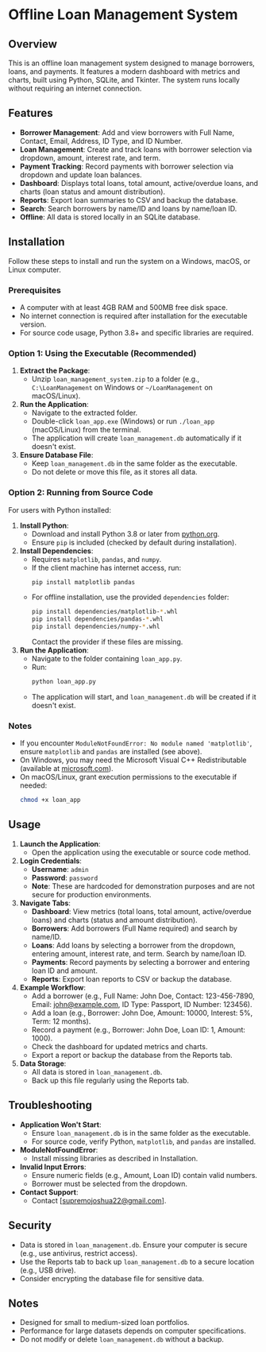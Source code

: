 # Offline Loan Management System

## Overview

This is an offline loan management system designed to manage borrowers, loans, and payments. It features a modern dashboard with metrics and charts, built using Python, SQLite, and Tkinter. The system runs locally without requiring an internet connection.

## Features

- **Borrower Management**: Add and view borrowers with Full Name, Contact, Email, Address, ID Type, and ID Number.
- **Loan Management**: Create and track loans with borrower selection via dropdown, amount, interest rate, and term.
- **Payment Tracking**: Record payments with borrower selection via dropdown and update loan balances.
- **Dashboard**: Displays total loans, total amount, active/overdue loans, and charts (loan status and amount distribution).
- **Reports**: Export loan summaries to CSV and backup the database.
- **Search**: Search borrowers by name/ID and loans by name/loan ID.
- **Offline**: All data is stored locally in an SQLite database.

## Installation

Follow these steps to install and run the system on a Windows, macOS, or Linux computer.

### Prerequisites

- A computer with at least 4GB RAM and 500MB free disk space.
- No internet connection is required after installation for the executable version.
- For source code usage, Python 3.8+ and specific libraries are required.

### Option 1: Using the Executable (Recommended)

1. **Extract the Package**:
   - Unzip `loan_management_system.zip` to a folder (e.g., `C:\LoanManagement` on Windows or `~/LoanManagement` on macOS/Linux).
2. **Run the Application**:
   - Navigate to the extracted folder.
   - Double-click `loan_app.exe` (Windows) or run `./loan_app` (macOS/Linux) from the terminal.
   - The application will create `loan_management.db` automatically if it doesn't exist.
3. **Ensure Database File**:
   - Keep `loan_management.db` in the same folder as the executable.
   - Do not delete or move this file, as it stores all data.

### Option 2: Running from Source Code

For users with Python installed:

1. **Install Python**:
   - Download and install Python 3.8 or later from [python.org](https://www.python.org/downloads/).
   - Ensure `pip` is included (checked by default during installation).
2. **Install Dependencies**:
   - Requires `matplotlib`, `pandas`, and `numpy`.
   - If the client machine has internet access, run:
     ```bash
     pip install matplotlib pandas
     ```
   - For offline installation, use the provided `dependencies` folder:
     ```bash
     pip install dependencies/matplotlib-*.whl
     pip install dependencies/pandas-*.whl
     pip install dependencies/numpy-*.whl
     ```
     Contact the provider if these files are missing.
3. **Run the Application**:
   - Navigate to the folder containing `loan_app.py`.
   - Run:
     ```bash
     python loan_app.py
     ```
   - The application will start, and `loan_management.db` will be created if it doesn't exist.

### Notes

- If you encounter `ModuleNotFoundError: No module named 'matplotlib'`, ensure `matplotlib` and `pandas` are installed (see above).
- On Windows, you may need the Microsoft Visual C++ Redistributable (available at [microsoft.com](https://learn.microsoft.com/en-us/cpp/windows/latest-supported-vc-redist)).
- On macOS/Linux, grant execution permissions to the executable if needed:
  ```bash
  chmod +x loan_app
  ```

## Usage

1. **Launch the Application**:
   - Open the application using the executable or source code method.
2. **Login Credentials**:
   - **Username**: `admin`
   - **Password**: `password`
   - **Note**: These are hardcoded for demonstration purposes and are not secure for production environments.
3. **Navigate Tabs**:
   - **Dashboard**: View metrics (total loans, total amount, active/overdue loans) and charts (status and amount distribution).
   - **Borrowers**: Add borrowers (Full Name required) and search by name/ID.
   - **Loans**: Add loans by selecting a borrower from the dropdown, entering amount, interest rate, and term. Search by name/loan ID.
   - **Payments**: Record payments by selecting a borrower and entering loan ID and amount.
   - **Reports**: Export loan reports to CSV or backup the database.
4. **Example Workflow**:
   - Add a borrower (e.g., Full Name: John Doe, Contact: 123-456-7890, Email: john@example.com, ID Type: Passport, ID Number: 123456).
   - Add a loan (e.g., Borrower: John Doe, Amount: 10000, Interest: 5%, Term: 12 months).
   - Record a payment (e.g., Borrower: John Doe, Loan ID: 1, Amount: 1000).
   - Check the dashboard for updated metrics and charts.
   - Export a report or backup the database from the Reports tab.
5. **Data Storage**:
   - All data is stored in `loan_management.db`.
   - Back up this file regularly using the Reports tab.

## Troubleshooting

- **Application Won't Start**:
   - Ensure `loan_management.db` is in the same folder as the executable.
   - For source code, verify Python, `matplotlib`, and `pandas` are installed.
- **ModuleNotFoundError**:
   - Install missing libraries as described in Installation.
- **Invalid Input Errors**:
   - Ensure numeric fields (e.g., Amount, Loan ID) contain valid numbers.
   - Borrower must be selected from the dropdown.
- **Contact Support**:
   - Contact [supremojoshua22@gmail.com].

## Security

- Data is stored in `loan_management.db`. Ensure your computer is secure (e.g., use antivirus, restrict access).
- Use the Reports tab to back up `loan_management.db` to a secure location (e.g., USB drive).
- Consider encrypting the database file for sensitive data.

## Notes

- Designed for small to medium-sized loan portfolios.
- Performance for large datasets depends on computer specifications.
- Do not modify or delete `loan_management.db` without a backup.
